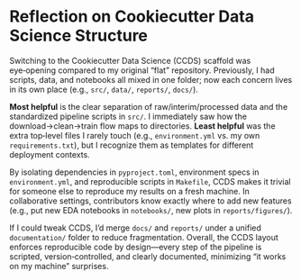 # Reflection on Cookiecutter Data Science Structure

Switching to the Cookiecutter Data Science (CCDS) scaffold was eye‑opening 
compared to my original “flat” repository. Previously, I had scripts, 
data, and notebooks all mixed in one folder; now each concern lives in its 
own place (e.g., `src/`, `data/`, `reports/`, `docs/`).  

**Most helpful** is the clear separation of raw/interim/processed data and 
the standardized pipeline scripts in `src/`. I immediately saw how the 
download→clean→train flow maps to directories. **Least helpful** was the 
extra top‑level files I rarely touch (e.g., `environment.yml` vs. my own 
`requirements.txt`), but I recognize them as templates for different 
deployment contexts.

By isolating dependencies in `pyproject.toml`, environment specs in 
`environment.yml`, and reproducible scripts in `Makefile`, CCDS makes it 
trivial for someone else to reproduce my results on a fresh machine. In 
collaborative settings, contributors know exactly where to add new 
features (e.g., put new EDA notebooks in `notebooks/`, new plots in 
`reports/figures/`).  

If I could tweak CCDS, I’d merge `docs/` and `reports/` under a unified 
`documentation/` folder to reduce fragmentation. Overall, the CCDS layout 
enforces reproducible code by design—every step of the pipeline is 
scripted, version‑controlled, and clearly documented, minimizing “it works 
on my machine” surprises.

